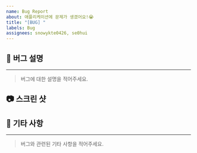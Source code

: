 ```yaml
---
name: Bug Report
about: 애플리케이션에 문제가 생겼어요!😭
title: "[BUG] "
labels: Bug
assignees: snowykte0426, se0hui
---
```


## 🐞 버그 설명
---
> 버그에 대한 설명을 적어주세요.

## 📷 스크린 샷

## 🎸 기타 사항
---
> 버그와 관련된 기타 사항을 적어주세요.
